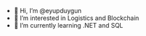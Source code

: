 - 👋 Hi, I’m @eyupduygun
- 👀 I’m interested in Logistics and Blockchain
- 🌱 I’m currently learning .NET and SQL

